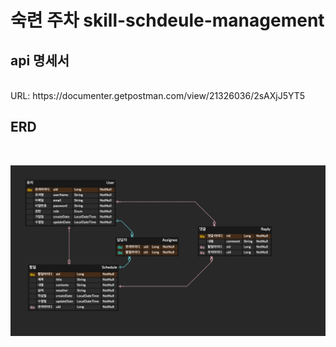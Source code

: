 # 숙련 주차 skill-schdeule-management

## api 명세서
<br>
URL: https://documenter.getpostman.com/view/21326036/2sAXjJ5YT5

## ERD
<br>

![img.png](img.png)




